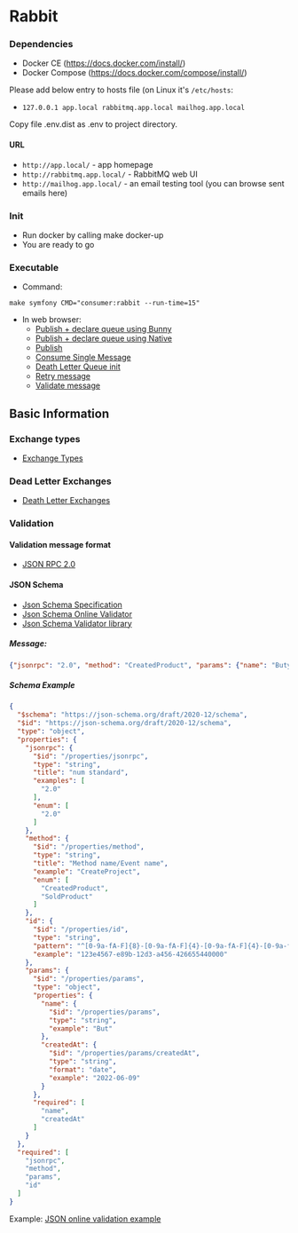 # Rabbit

### Dependencies ###
* Docker CE (https://docs.docker.com/install/)
* Docker Compose (https://docs.docker.com/compose/install/)

Please add below entry to hosts file (on Linux it's `/etc/hosts`:
* `127.0.0.1 app.local rabbitmq.app.local mailhog.app.local` 

Copy file .env.dist as .env to project directory.

#### URL ####
* `http://app.local/` - app homepage
* `http://rabbitmq.app.local/` - RabbitMQ web UI
* `http://mailhog.app.local/` - an email testing tool (you can browse sent emails here)

### Init ###
* Run docker by calling make docker-up
* You are ready to go

### Executable ###
* Command:
```
make symfony CMD="consumer:rabbit --run-time=15"
```
* In web browser:
  * [Publish + declare queue using Bunny](http://app.local/publish-bunny)
  * [Publish + declare queue using Native](http://app.local/publish-native)
  * [Publish](http://app.local/publish)
  * [Consume Single Message](http://app.local/consume-single-message)
  * [Death Letter Queue init](http://app.local/death-letter-init)
  * [Retry message](http://app.local/publish-to-death-letter)
  * [Validate message](http://app.local/validate-message)

## Basic Information ##

### Exchange types ###
* [Exchange Types](https://www.rabbitmq.com/tutorials/amqp-concepts.html)

### Dead Letter Exchanges ###
* [Death Letter Exchanges](https://www.rabbitmq.com/dlx.html)

### Validation ###

#### Validation message format ####
* [JSON RPC 2.0](https://en.wikipedia.org/wiki/JSON-RPC#Version_2.0)

#### JSON Schema ####
* [Json Schema Specification](https://json-schema.org/)
* [Json Schema Online Validator](https://www.jsonschemavalidator.net/)
* [Json Schema Validator library](https://packagist.org/packages/justinrainbow/json-schema)

##### Message: #####
```json
{"jsonrpc": "2.0", "method": "CreatedProduct", "params": {"name": "Buty", "createdAt": "2018-08-28"}, "id": "123e4567-e89b-12d3-a456-426655440000"}
```

##### Schema Example #####
```json
{
  "$schema": "https://json-schema.org/draft/2020-12/schema",
  "$id": "https://json-schema.org/draft/2020-12/schema",
  "type": "object",
  "properties": {
    "jsonrpc": {
      "$id": "/properties/jsonrpc",
      "type": "string",
      "title": "num standard",
      "examples": [
        "2.0"
      ],
      "enum": [
        "2.0"
      ]
    },
    "method": {
      "$id": "/properties/method",
      "type": "string",
      "title": "Method name/Event name",
      "example": "CreateProject",
      "enum": [
        "CreatedProduct",
        "SoldProduct"
      ]
    },
    "id": {
      "$id": "/properties/id",
      "type": "string",
      "pattern": "^[0-9a-fA-F]{8}-[0-9a-fA-F]{4}-[0-9a-fA-F]{4}-[0-9a-fA-F]{4}-[0-9a-fA-F]{12}$",
      "example": "123e4567-e89b-12d3-a456-426655440000"
    },
    "params": {
      "$id": "/properties/params",
      "type": "object",
      "properties": {
        "name": {
          "$id": "/properties/params",
          "type": "string",
          "example": "But"
        },
        "createdAt": {
          "$id": "/properties/params/createdAt",
          "type": "string",
          "format": "date",
          "example": "2022-06-09"
        }
      },
      "required": [
        "name",
        "createdAt"
      ]
    }
  },
  "required": [
    "jsonrpc",
    "method",
    "params",
    "id"
  ]
}
```

Example: [JSON online validation example](https://www.jsonschemavalidator.net/s/fsuICVan)
